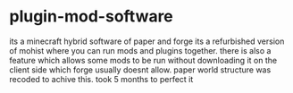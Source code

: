 # plugin-mod-software
its a minecraft hybrid software of paper and forge 
its a refurbished version of mohist where you can run mods and plugins together.
there is also a feature which allows some mods to be run without downloading it on the client side which forge usually doesnt allow.
paper world structure was recoded to achive this.
took 5 months to perfect it
